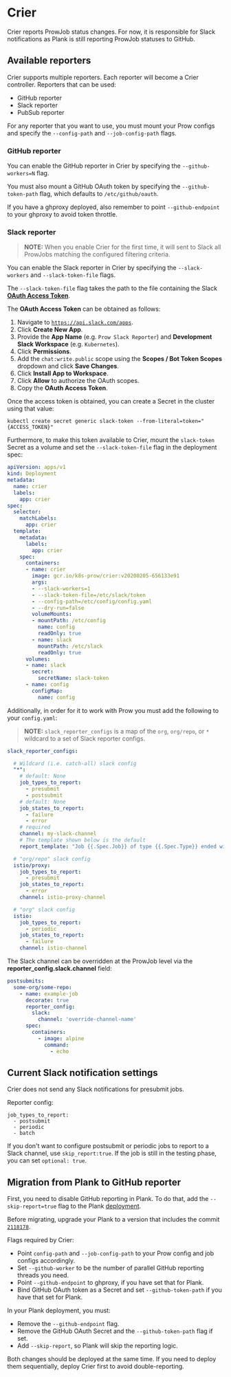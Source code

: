 # Crier

Crier reports ProwJob status changes. For now, it is responsible for Slack notifications as Plank is still reporting ProwJob statuses to GitHub.

## Available reporters

Crier supports multiple reporters. Each reporter will become a Crier controller. Reporters that can be used:
- GitHub reporter
- Slack reporter
- PubSub reporter

For any reporter that you want to use, you must mount your Prow configs and specify the `--config-path` and `--job-config-path` flags.

### GitHub reporter

You can enable the GitHub reporter in Crier by specifying the `--github-workers=N` flag.

You must also mount a GitHub OAuth token by specifying the `--github-token-path` flag, which defaults to `/etc/github/oauth`.

If you have a ghproxy deployed, also remember to point `--github-endpoint` to your ghproxy to avoid token throttle.

### Slack reporter

> **NOTE:** When you enable Crier for the first time, it will sent to Slack all ProwJobs matching the configured filtering criteria.

You can enable the Slack reporter in Crier by specifying the `--slack-workers` and `--slack-token-file` flags.

The `--slack-token-file` flag takes the path to the file containing the Slack [**OAuth Access Token**](https://api.slack.com/docs/oauth).

The **OAuth Access Token** can be obtained as follows:

1. Navigate to [`https://api.slack.com/apps`](https://api.slack.com/apps).
1. Click **Create New App**.
1. Provide the **App Name** (e.g. `Prow Slack Reporter`) and **Development Slack Workspace** (e.g. `Kubernetes`).
1. Click **Permissions**.
1. Add the `chat:write.public` scope using the **Scopes / Bot Token Scopes** dropdown and click **Save Changes**.
1. Click **Install App to Workspace**.
1. Click **Allow** to authorize the OAuth scopes.
1. Copy the **OAuth Access Token**.

Once the access token is obtained, you can create a Secret in the cluster using that value:

```shell
kubectl create secret generic slack-token --from-literal=token="{ACCESS_TOKEN}"
```

Furthermore, to make this token available to Crier, mount the `slack-token` Secret as a volume and set the `--slack-token-file` flag in the deployment spec:

```yaml
apiVersion: apps/v1
kind: Deployment
metadata:
  name: crier
  labels:
    app: crier
spec:
  selector:
    matchLabels:
      app: crier
  template:
    metadata:
      labels:
        app: crier
    spec:
      containers:
      - name: crier
        image: gcr.io/k8s-prow/crier:v20200205-656133e91
        args:
        - --slack-workers=1
        - --slack-token-file=/etc/slack/token
        - --config-path=/etc/config/config.yaml
        - --dry-run=false
        volumeMounts:
        - mountPath: /etc/config
          name: config
          readOnly: true
        - name: slack
          mountPath: /etc/slack
          readOnly: true
      volumes:
      - name: slack
        secret:
          secretName: slack-token
      - name: config
        configMap:
          name: config
```

Additionally, in order for it to work with Prow you must add the following to your `config.yaml`:

> **NOTE:** `slack_reporter_configs` is a map of the `org`, `org/repo`, or `*` wildcard to a set of Slack reporter configs.

```yaml
slack_reporter_configs:

  # Wildcard (i.e. catch-all) slack config
  "*":
    # default: None
    job_types_to_report:
      - presubmit
      - postsubmit
    # default: None
    job_states_to_report:
      - failure
      - error
    # required
    channel: my-slack-channel
    # The template shown below is the default
    report_template: "Job {{.Spec.Job}} of type {{.Spec.Type}} ended with state {{.Status.State}}. <{{.Status.URL}}|View logs>"

  # "org/repo" slack config
  istio/proxy:
    job_types_to_report:
      - presubmit
    job_states_to_report:
      - error
    channel: istio-proxy-channel

  # "org" slack config
  istio:
    job_types_to_report:
      - periodic
    job_states_to_report:
      - failure
    channel: istio-channel
```

The Slack channel can be overridden at the ProwJob level via the **reporter_config.slack.channel** field:

```yaml
postsubmits:
  some-org/some-repo:
    - name: example-job
      decorate: true
      reporter_config:
        slack:
          channel: 'override-channel-name'
      spec:
        containers:
          - image: alpine
            command:
              - echo
```

## Current Slack notification settings

Crier does not send any Slack notifications for presubmit jobs.

Reporter config:

```
job_types_to_report:
  - postsubmit
  - periodic
  - batch
```

If you don't want to configure postsubmit or periodic jobs to report to a Slack channel, use `skip_report:true`.
If the job is still in the testing phase, you can set `optional: true`.

## Migration from Plank to GitHub reporter

First, you need to disable GitHub reporting in Plank. To do that, add the `--skip-report=true` flag to the Plank [deployment](https://github.com/kyma-project/test-infra/blob/master/prow/cluster/components/11-plank_deployment.yaml).

Before migrating, upgrade your Plank to a version that includes the commit [`2118178`](https://github.com/kubernetes/test-infra/pull/10975/commits/211817826fc3c4f3315a02e46f3d6aa35573d22f).

Flags required by Crier:
- Point `config-path` and `--job-config-path` to your Prow config and job configs accordingly.
- Set `--github-worker` to be the number of parallel GitHub reporting threads you need.
- Point `--github-endpoint` to ghproxy, if you have set that for Plank.
- Bind GitHub OAuth token as a Secret and set `--github-token-path` if you have that set for Plank.

In your Plank deployment, you must:
- Remove the `--github-endpoint` flag.
- Remove the GitHub OAuth Secret and the `--github-token-path` flag if set.
- Add `--skip-report`, so Plank will skip the reporting logic.

Both changes should be deployed at the same time. If you need to deploy them sequentially, deploy Crier first to avoid double-reporting.
